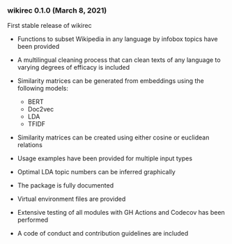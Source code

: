### wikirec 0.1.0 (March 8, 2021)

First stable release of wikirec

- Functions to subset Wikipedia in any language by infobox topics have been provided

- A multilingual cleaning process that can clean texts of any language to varying degrees of efficacy is included

- Similarity matrices can be generated from embeddings using the following models:
  - BERT
  - Doc2vec
  - LDA
  - TFIDF

- Similarity matrices can be created using either cosine or euclidean relations

- Usage examples have been provided for multiple input types

- Optimal LDA topic numbers can be inferred graphically

- The package is fully documented

- Virtual environment files are provided

- Extensive testing of all modules with GH Actions and Codecov has been performed

- A code of conduct and contribution guidelines are included
